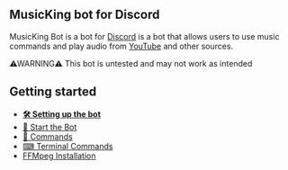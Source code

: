 ## MusicKing bot for Discord



MusicKing Bot is a bot for [Discord](https://discord.com/) is a bot that allows users
to use music commands and play audio from [YouTube](https://www.youtube.com/)
and other sources.



⚠WARNING⚠ This bot is untested and may not work as intended



## Getting started
* **[🛠️ Setting up the bot](setup.md)**
* [📝 Start the Bot](start-the-bot.md)
* [🤖 Commands](docs/commands.md)
* [⌨ Terminal Commands](cmds.md)
* [FFMpeg Installation](ffmpeg.md)
